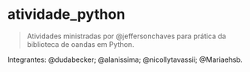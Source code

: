 # atividade_python

> Atividades ministradas por @jeffersonchaves para prática da biblioteca de oandas em Python.

Integrantes: @dudabecker; @alanissima; @nicollytavassii; @Mariaehsb.
